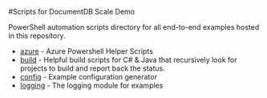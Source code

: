 #Scripts for DocumentDB Scale Demo

PowerShell automation scripts directory for all end-to-end examples hosted in this repository.
* [azure](azure) - Azure Powershell Helper Scripts
* [build](build) - Helpful build scripts for C# & Java that recursively look for projects to build and report back the status.
* [config](config) - Example configuration generator
* [logging](logging) - The logging module for examples
